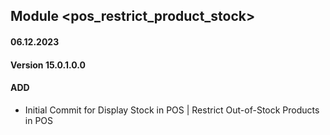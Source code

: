 ## Module <pos_restrict_product_stock>

#### 06.12.2023
#### Version 15.0.1.0.0
#### ADD
- Initial Commit for Display Stock in POS | Restrict Out-of-Stock Products in POS
